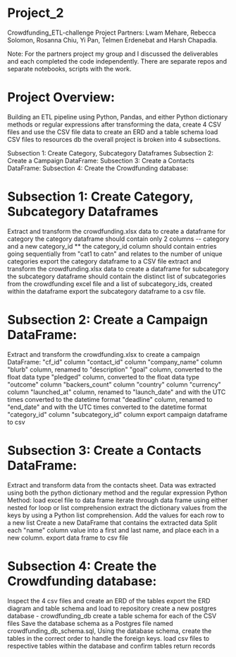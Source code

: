# Project_2
Crowdfunding_ETL-challenge
Project Partners: Lwam Mehare, Rebecca Solomon, Rosanna Chiu, Yi Pan, Telmen Erdenebat and Harsh Chapadia.

Note: For the partners project my group and I discussed the deliverables and each completed the code independently. There are separate repos and separate notebooks, scripts with the work.

# Project Overview:
Building an ETL pipeline using Python, Pandas, and either Python dictionary methods or regular expressions after transforming the data, create 4 CSV files and use the CSV file data to create an ERD and a table schema load CSV files to resources db the overall project is broken into 4 subsections.

Subsection 1: Create Category, Subcategory Dataframes
Subsection 2: Create a Campaign DataFrame:
Subsection 3: Create a Contacts DataFrame:
Subsection 4: Create the Crowdfunding database:

# Subsection 1: Create Category, Subcategory Dataframes
Extract and transform the crowdfunding.xlsx data to create a dataframe for category the category dataframe should contain only 2 columns -- category and a new category_id ** the category_id column should contain entries going sequentially from "cat1 to catn" and relates to the number of unique categories export the category dataframe to a CSV file extract and transform the crowdfunding.xlsx data to create a dataframe for subcategory the subcategory dataframe should contain the distinct list of subcategories from the crowdfunding excel file and a list of subcategory_ids, created within the dataframe export the subcategory dataframe to a csv file.

# Subsection 2: Create a Campaign DataFrame:
Extract and transform the crowdfunding.xlsx to create a campaign DataFrame: "cf_id" column "contact_id" column "company_name" column "blurb" column, renamed to "description" "goal" column, converted to the float data type "pledged" column, converted to the float data type "outcome" column "backers_count" column "country" column "currency" column "launched_at" column, renamed to "launch_date" and with the UTC times converted to the datetime format "deadline" column, renamed to "end_date" and with the UTC times converted to the datetime format "category_id" column "subcategory_id" column export campaign dataframe to csv

# Subsection 3: Create a Contacts DataFrame:
Extract and transform data from the contacts sheet. Data was extracted using both the python dictionary method and the regular expression Python Method: load excel file to data frame iterate through data frame using either nested for loop or list comprehension extract the dictionary values from the keys by using a Python list comprehension. Add the values for each row to a new list Create a new DataFrame that contains the extracted data Split each "name" column value into a first and last name, and place each in a new column. export data frame to csv file

# Subsection 4: Create the Crowdfunding database:
Inspect the 4 csv files and create an ERD of the tables export the ERD diagram and table schema and load to repository create a new postgres database - crowdfunding_db create a table schema for each of the CSV files Save the database schema as a Postgres file named crowdfunding_db_schema.sql, Using the database schema, create the tables in the correct order to handle the foreign keys. load csv files to respective tables within the database and confirm tables return records
